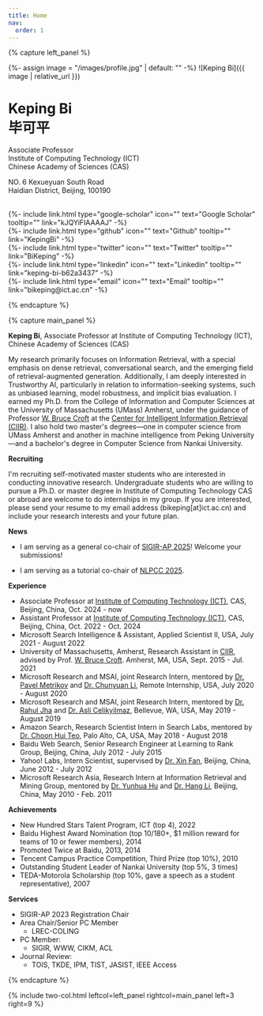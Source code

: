 ```yaml
---
title: Home
nav:
  order: 1
---
```




{% capture left_panel %}

{%- assign image = "/images/profile.jpg" | default: "" -%}
![Keping Bi]({{ image | relative_url }})
# Keping Bi<br/>毕可平

<p class="center">


Associate Professor<br/>
Institute of Computing Technology (ICT)<br/>
Chinese Academy of Sciences (CAS)<br/>

NO. 6 Kexueyuan South Road<br/>
Haidian District, Beijing, 100190<br/>

<br/>
{%- include link.html type="google-scholar" icon="" text="Google Scholar" tooltip="" link="kJQYiFIAAAAJ" -%}<br/>
{%- include link.html type="github" icon="" text="Github" tooltip="" link="KepingBi" -%}<br/>
{%- include link.html type="twitter" icon="" text="Twitter" tooltip="" link="BiKeping" -%}<br/>
{%- include link.html type="linkedin" icon="" text="Linkedin" tooltip="" link="keping-bi-b62a3437" -%}<br/>
{%- include link.html type="email" icon="" text="Email" tooltip="" link="bikeping@ict.ac.cn" -%}<br/>

</p>

{% endcapture %}

{% capture main_panel %}


**Keping Bi**, Associate Professor at Institute of Computing Technology (ICT), Chinese Academy of Sciences (CAS)

My research primarily focuses on Information Retrieval, with a special emphasis on dense retrieval, conversational search, and the emerging field of retrieval-augmented generation. Additionally, I am deeply interested in Trustworthy AI, particularly in relation to information-seeking systems, such as unbiased learning, model robustness, and implicit bias evaluation. I earned my Ph.D. from the College of Information and Computer Sciences at the University of Massachusetts (UMass) Amherst, under the guidance of Professor [W. Bruce Croft](http://ciir.cs.umass.edu/croft) at the [Center for Intelligent Information Retrieval (CIIR)](http://ciir.cs.umass.edu/). I also hold two master's degrees—one in computer science from UMass Amherst and another in machine intelligence from Peking University—and a bachelor's degree in Computer Science from Nankai University.

**Recruiting**

I'm recruiting self-motivated master students who are interested in conducting innovative research. Undergraduate students who are willing to pursue a Ph.D. or master degree in Institute of Computing Technology CAS or abroad are welcome to do internships in my group. If you are interested, please send your resume to my email address (bikeping[at]ict.ac.cn) and include your research interests and your future plan. 

**News**

- I am serving as a general co-chair of [SIGIR-AP 2025](https://www.sigir-ap.org/sigir-ap-2025)! Welcome your submissions!

- I am serving as a tutorial co-chair of [NLPCC 2025](http://tcci.ccf.org.cn/conference/2025/). 

**Experience**

- Associate Professor at [Institute of Computing Technology (ICT)](http://english.ict.cas.cn/), CAS, Beijing, China, Oct. 2024 - now
- Assistant Professor at [Institute of Computing Technology (ICT)](http://english.ict.cas.cn/), CAS, Beijing, China, Oct. 2022 - Oct. 2024
- Microsoft Search Intelligence & Assistant, Applied Scientist II, USA, July 2021 - August 2022
- University of Massachusetts, Amherst, Research Assistant in [CIIR](http://ciir.cs.umass.edu/), advised by Prof. [W. Bruce Croft](http://ciir.cs.umass.edu/croft). Amherst, MA, USA, Sept. 2015 - Jul. 2021
- Microsoft Research and MSAI, joint Research Intern, mentored by [Dr. Pavel Metrikov](https://www.linkedin.com/in/pavel-metrikov-a46525a/) and [Dr. Chunyuan Li](https://chunyuan.li/), Remote Internship, USA, July 2020 - August 2020
- Microsoft Research and MSAI, joint Research Intern, mentored by [Dr. Rahul Jha](https://rahuljha.github.io/) and [Dr. Asli Celikyilmaz](http://asli.us/), Bellevue, WA, USA, May 2019 - August 2019
- Amazon Search, Research Scientist Intern in Search Labs, mentored by [Dr. Choon Hui Teo](https://www.linkedin.com/in/choon-hui-teo-6037b69/), Palo Alto, CA, USA, May 2018 - August 2018
- Baidu Web Search, Senior Research Engineer at Learning to Rank Group, Beijing, China, July 2012 - July 2015
- Yahoo! Labs, Intern Scientist, supervised by [Dr. Xin Fan](https://scholar.google.com/citations?user=2CbQKWcAAAAJ), Beijing, China, June 2012 - July 2012
- Microsoft Research Asia, Research Intern at Information Retrieval and Mining Group, mentored by [Dr. Yunhua Hu](https://dblp.org/pid/34/3973.html) and [Dr. Hang Li](https://www.linkedin.com/in/hang-li-84aa6314/), Beijing, China, May 2010 - Feb. 2011


**Achievements**

- New Hundred Stars Talent Program, ICT (top 4), 2022
- Baidu Highest Award Nomination (top 10/180+,  $1 million reward for teams of 10 or fewer members), 2014
- Promoted Twice at Baidu, 2013, 2014
- Tencent Campus Practice Competition, Third Prize (top 10%), 2010
- Outstanding Student Leader of Nankai University (top 5%, 3 times)
- TEDA-Motorola Scholarship (top 10%, gave a speech as a student representative), 2007

**Services**
- SIGIR-AP 2023 Registration Chair
- Area Chair/Senior PC Member
  - LREC-COLING 
- PC Member: 
  - SIGIR, WWW, CIKM, ACL
- Journal Review: 
  - TOIS, TKDE, IPM, TIST, JASIST, IEEE Access

{% endcapture %}

{% include two-col.html leftcol=left_panel rightcol=main_panel left=3 right=9 %}
